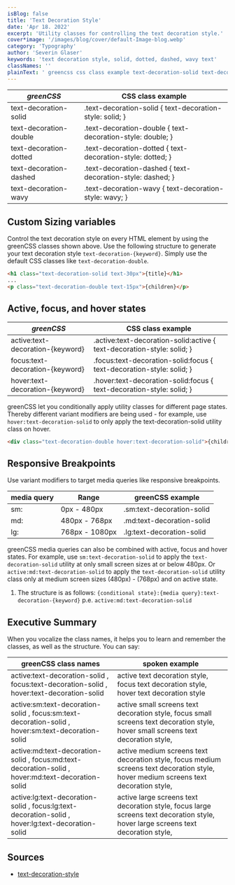 ```yaml
---
isBlog: false
title: 'Text Decoration Style'
date: 'Apr 18. 2022'
excerpt: 'Utility classes for controlling the text decoration style.'
cover*image: '/images/blog/cover/default-Image-blog.webp'
category: 'Typography'
author: 'Severin Glaser'
keywords: 'text decoration style, solid, dotted, dashed, wavy text'
classNames: ''
plainText: ' greencss css class example text-decoration-solid text-decoration-solid text-decoration-style: solid; text-decoration-double text-decoration-double text-decoration-style: double; text-decoration-dotted text-decoration-dotted text-decoration-style: dotted; text-decoration-dashed text-decoration-dashed text-decoration-style: dashed; text-decoration-wavy text-decoration-wavy text-decoration-style: wavy; custom sizing variables control the text decoration style on every html element by using the greencss classes shown above use the following structure to generate your text decoration style `text-decoration keyword ` simply use the default css classes like `text-decoration-double`  active focus and hover states greencss css class example active:text-decoration keyword active :text-decoration-solid:active text-decoration-style: solid; focus:text-decoration keyword focus :text-decoration-solid:focus text-decoration-style: solid; hover:text-decoration keyword hover :text-decoration-solid:focus text-decoration-style: solid; greencss let you conditionally apply utility classes for different page states thereby different variant modifiers are being used for example use `hover:text-decoration-solid` to only apply the text-decoration-solid utility class on hover  responsive breakpoints use variant modifiers to target media queries like responsive breakpoints media query range greencss example sm: 0px 480px sm:text-decoration-solid md: 480px 768px md:text-decoration-solid lg: 768px 1080px lg:text-decoration-solid greencss media queries can also be combined with active focus and hover states for example use `sm:text-decoration-solid` to apply the `text-decoration-solid` utility at only small screen sizes at or below 480px or `active:md:text-decoration-solid` to apply the `text-decoration-solid` utility class only at medium screen sizes 480px 768px and on active state 1 the structure is as follows: ` conditional state : media query :text-decoration keyword ` p e `active:md:text-decoration-solid` executive summary when you vocalize the class names it helps you to learn and remember the classes as well as the structure you can say: greencss class names spoken example active:text-decoration-solid focus:text-decoration-solid hover:text-decoration-solid active text decoration style focus text decoration style hover text decoration style active:sm:text-decoration-solid focus:sm:text-decoration-solid hover:sm:text-decoration-solid active small screens text decoration style focus small screens text decoration style hover small screens text decoration style active:md:text-decoration-solid focus:md:text-decoration-solid hover:md:text-decoration-solid active medium screens text decoration style focus medium screens text decoration style hover medium screens text decoration style active:lg:text-decoration-solid focus:lg:text-decoration-solid hover:lg:text-decoration-solid active large screens text decoration style focus large screens text decoration style hover large screens text decoration style sources text-decoration-style https: developer mozilla org en-us docs web css text-decoration-style '
---
```


| _greenCSS_             | CSS class example                                          |
| ---------------------- | ---------------------------------------------------------- |
| text-decoration-solid  | .text-decoration-solid { text-decoration-style: solid; }   |
| text-decoration-double | .text-decoration-double { text-decoration-style: double; } |
| text-decoration-dotted | .text-decoration-dotted { text-decoration-style: dotted; } |
| text-decoration-dashed | .text-decoration-dashed { text-decoration-style: dashed; } |
| text-decoration-wavy   | .text-decoration-wavy { text-decoration-style: wavy; }     |

## Custom Sizing variables

Control the text decoration style on every HTML element by using the greenCSS classes shown above. Use the following structure to generate your text decoration style `text-decoration-{keyword}`. Simply use the default CSS classes like `text-decoration-double`.

```html
<h1 class="text-decoration-solid text-30px">{title}</h1>
...
<p class="text-decoration-double text-15px">{children}</p>
```

## Active, focus, and hover states

| _greenCSS_                       | CSS class example                                                       |
| -------------------------------- | ----------------------------------------------------------------------- |
| active:text-decoration-{keyword} | .active\:text-decoration-solid:active { text-decoration-style: solid; } |
| focus:text-decoration-{keyword}  | .focus\:text-decoration-solid:focus { text-decoration-style: solid; }   |
| hover:text-decoration-{keyword}  | .hover\:text-decoration-solid:focus { text-decoration-style: solid; }   |

greenCSS let you conditionally apply utility classes for different page states. Thereby different variant modifiers are being used - for example, use `hover:text-decoration-solid` to only apply the text-decoration-solid utility class on hover.

```html
<div class="text-decoration-double hover:text-decoration-solid">{children}</div>
```

## Responsive Breakpoints

Use variant modifiers to target media queries like responsive breakpoints.

| media query | Range          | greenCSS example          |
| ----------- | -------------- | ------------------------- |
| sm:         | 0px - 480px    | .sm:text-decoration-solid |
| md:         | 480px - 768px  | .md:text-decoration-solid |
| lg:         | 768px - 1080px | .lg:text-decoration-solid |

greenCSS media queries can also be combined with active, focus and hover states. For example, use `sm:text-decoration-solid` to apply the `text-decoration-solid` utility at only small screen sizes at or below 480px. Or `active:md:text-decoration-solid` to apply the `text-decoration-solid` utility class only at medium screen sizes (480px) - (768px) and on active state.

1. The structure is as follows: `{conditional state}:{media query}:text-decoration-{keyword}` p.e. `active:md:text-decoration-solid`

## Executive Summary

When you vocalize the class names, it helps you to learn and remember the classes, as well as the structure. You can say:

| greenCSS class names                                                                              | spoken example                                                                                                                       |
| ------------------------------------------------------------------------------------------------- | ------------------------------------------------------------------------------------------------------------------------------------ |
| active:text-decoration-solid , focus:text-decoration-solid , hover:text-decoration-solid          | active text decoration style, focus text decoration style, hover text decoration style                                               |
| active:sm:text-decoration-solid , focus:sm:text-decoration-solid , hover:sm:text-decoration-solid | active small screens text decoration style, focus small screens text decoration style, hover small screens text decoration style,    |
| active:md:text-decoration-solid , focus:md:text-decoration-solid , hover:md:text-decoration-solid | active medium screens text decoration style, focus medium screens text decoration style, hover medium screens text decoration style, |
| active:lg:text-decoration-solid , focus:lg:text-decoration-solid , hover:lg:text-decoration-solid | active large screens text decoration style, focus large screens text decoration style, hover large screens text decoration style,    |

## Sources

- [text-decoration-style](https://developer.mozilla.org/en-US/docs/Web/CSS/text-decoration-style)
